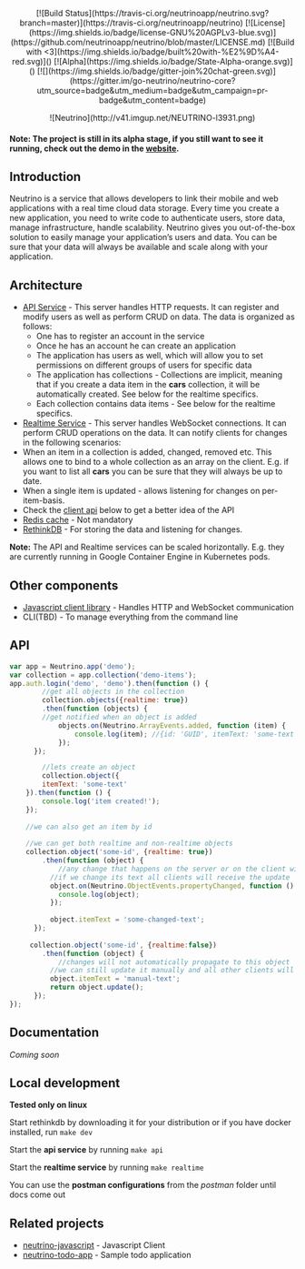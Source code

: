 <p align="center">
[![Build Status](https://travis-ci.org/neutrinoapp/neutrino.svg?branch=master)](https://travis-ci.org/neutrinoapp/neutrino)
[![License](https://img.shields.io/badge/license-GNU%20AGPLv3-blue.svg)](https://github.com/neutrinoapp/neutrino/blob/master/LICENSE.md)
[![Build with <3](https://img.shields.io/badge/built%20with-%E2%9D%A4-red.svg)]() [![Alpha](https://img.shields.io/badge/State-Alpha-orange.svg)]()  [![](https://img.shields.io/badge/gitter-join%20chat-green.svg)](https://gitter.im/go-neutrino/neutrino-core?utm_source=badge&utm_medium=badge&utm_campaign=pr-badge&utm_content=badge)
<p/>

<p align="center">![Neutrino](http://v41.imgup.net/NEUTRINO-l3931.png)<p/>

#### Note: The project is still in its alpha stage, if you still want to see it running, check out the demo in the [website](http://neutrinoapp.com).

## Introduction

Neutrino is a service that allows developers to link their mobile and web applications with a real time cloud data storage. 
Every time you create a new application, you need to write code to authenticate users, store data, manage infrastructure, handle scalability.
Neutrino gives you out-of-the-box solution to easily manage your application’s users and data. You can be sure that your data will always be available and scale along with your application.

## Architecture

* [API Service](https://github.com/neutrinoapp/neutrino/tree/master/src/services/api) - This server handles HTTP requests. It can register and modify users as well as perform CRUD on data. The data is organized as follows:
  * One has to register an account in the service
  * Once he has an account he can create an application
  * The application has users as well, which will allow you to set permissions on different groups of users for specific data
  * The application has collections - Collections are implicit, meaning that if you create a data item in the **cars** collection, it will be automatically created. See below for the realtime specifics.
  * Each collection contains data items - See below for the realtime specifics.
*  [Realtime Service](https://github.com/neutrinoapp/neutrino/tree/master/src/services/realtime) - This server handles WebSocket connections. It can perform CRUD operations on the data. It can notify clients for changes in the following scenarios:
  * When an item in a collection is added, changed, removed etc. This allows one to bind to a whole collection as an array on the client. E.g. if you want to list all **cars** you can be sure that they will always be up to date.
  * When a single item is updated - allows listening for changes on per-item-basis.
  * Check the [client api](https://github.com/neutrinoapp/neutrino#api) below to get a better idea of the API
* [Redis cache](http://redis.io/) - Not mandatory
* [RethinkDB](http://rethinkdb.com) - For storing the data and listening for changes.

**Note:** The API and Realtime services can be scaled horizontally. E.g. they are currently running in Google Container Engine in Kubernetes pods.

## Other components

* [Javascript client library](https://github.com/neutrinoapp/neutrino-javascript) - Handles HTTP and WebSocket communication
* CLI(TBD) - To manage everything from the command line

## API

```javascript
var app = Neutrino.app('demo');
var collection = app.collection('demo-items');
app.auth.login('demo', 'demo').then(function () {
		//get all objects in the collection
		collection.objects({realtime: true})
    	.then(function (objects) {
      	//get notified when an object is added
    		objects.on(Neutrino.ArrayEvents.added, function (item) {
    			console.log(item); //{id: 'GUID', itemText: 'some-text'}
    		});  
      });

		//lets create an object
		collection.object({
    	itemText: 'some-text'
    }).then(function () {
    	console.log('item created!');
    });
    
    //we can also get an item by id
    
    //we can get both realtime and non-realtime objects
    collection.object('some-id', {realtime: true})
    	.then(function (object) {
      		//any change that happens on the server or on the client will affect this object
          //if we change its text all clients will receive the update
          object.on(Neutrino.ObjectEvents.propertyChanged, function () {
            console.log(object);
          });
          
          object.itemText = 'some-changed-text';
      });
      
     collection.object('some-id', {realtime:false})
     	.then(function (object) {
      		//changes will not automatically propagate to this object
          //we can still update it manually and all other clients will receive the update again
          object.itemText = 'manual-text';
          return object.update();
      });
});
```

## Documentation

*Coming soon*

## Local development

**Tested only on linux**

Start rethinkdb by downloading it for your distribution or if you have docker installed, run `make dev`

Start the **api service** by running `make api`

Start the **realtime service** by running `make realtime`

You can use the **postman configurations** from the *postman* folder until docs come out

## Related projects

* [neutrino-javascript](https://github.com/neutrinoapp/neutrino-javascript) - Javascript Client
* [neutrino-todo-app](https://github.com/neutrinoapp/todo-app) - Sample todo application

